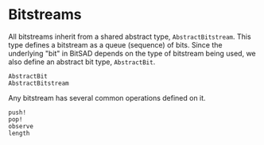 # Bitstreams

All bitstreams inherit from a shared abstract type, `AbstractBitstream`. This type defines a bitstream as a queue (sequence) of bits. Since the underlying "bit" in BitSAD depends on the type of bitstream being used, we also define an abstract bit type, `AbstractBit`.

```@docs
AbstractBit
AbstractBitstream
```

Any bitstream has several common operations defined on it.

```@docs
push!
pop!
observe
length
```